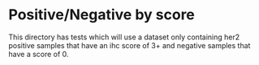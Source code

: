 # Positive/Negative by score

This directory has tests which will use a dataset only containing her2 positive samples that have an ihc score of 3+ and negative
samples that have a score of 0.

